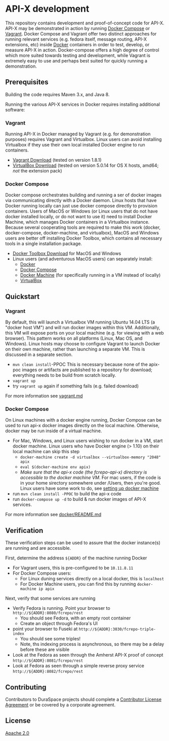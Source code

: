# API-X development

This repository contains development and proof-of-concept code for API-X.  API-X may
be demonstrated in action by running [Docker Compose](https://docs.docker.com/compose/overview/) or
[Vagrant](https://www.vagrantup.com/about.html).  Docker Compose and Vagrant offer two distinct
approaches for running relevant services (e.g. fedora itself, message routing,
API-X extensions, etc) inside [Docker](https://www.docker.com/what-docker) containers in order to test, develop, or measure API-X in action.
Docker-compose offers a high degree of control which more suited towards testing and development,
while Vagrant is extremely easy to use and perhaps best suited for quickly running a demonstration.

## Prerequisites 

Building the code requires Maven 3.x, and Java 8.

Running the various API-X services in Docker requires installing additional software:

### Vagrant
Running API-X in Docker managed by Vagrant (e.g. for demonstration purposes) requires Vagrant
and Virtualbox.  Linux users can avoid installing Virtualbox if they use their own local
installed Docker engine to run containers.
* [Vagrant Download](https://www.vagrantup.com/downloads.html) (tested on version 1.8.1)
* [VirtualBox Download](https://www.virtualbox.org/wiki/Downloads) (tested on version 5.0.14 for OS X hosts, amd64; _not_ the extension pack)

### Docker Compose
Docker compose orchestrates building and running a ser of docker images via communicating
directly with a Docker daemon.  Linux hosts that have Docker running locally can just use
docker compose directly to provision containers.  Users of MacOS or Windows (or Linux users
that do not have docker installed locally, or do not want to use it) need to install
Docker Machine, which manages Docker containers in a Virtualbox instance.  Because several
cooperating tools are required to make this work (docker, docker-compose, docker-machine, and virtualbox),
MacOS and Windows users are better off installing Docker Toolbox, which contains all
necessary tools in a single installation package.
* [Docker Toolbox Download](https://www.docker.com/products/docker-toolbox) for MacOS and Windows
* Linux users (and adventurous MacOS users) can separately install:
    * [Docker](https://docs.docker.com/engine/installation/linux/)
    * [Docker Compose](https://docs.docker.com/compose/install/)
    * [Docker Machine](https://docs.docker.com/machine/install-machine/) (for specifically running in a VM instead of locally)
    * [VirtualBox](https://www.virtualbox.org/wiki/Downloads)


## Quickstart

### Vagrant
By default, this will launch a Virtualbox VM running Ubuntu 14.04 LTS (a "docker host VM") and will run docker
images within this VM.  Additionally, this VM will expose ports on your local machine (e.g. for viewing with a web
browser).  This pattern works on all platforms (Linux, Mac OS, and Windows).  Linux hosts may choose to configure
Vagrant to launch Docker on their own machine, rather than launching a separate VM.  This is discussed in a separate
section.

* `mvn clean install`-PPOC
    This is necessary because none of the apix-poc images or artifacts are published to
    a repository for download; everything needs to be build from scratch locally.
* `vagrant up`
* try `vagrant up` again if something fails (e.g. failed download)

For more information see [vagrant.md](vagrant.md)

### Docker Compose
On Linux machines with a docker engine running, Docker Compose can be used to run api-x docker images directly on
the local machine.  Otherwise, docker may be run inside of a virtual machine.

* For Mac, Windows, and Linux users wishing to run docker in a VM, start docker machine.  Linux users who
  have Docker engine (> 1.10) on their local machine can skip this step
    * `docker-machine create -d virtualbox --virtualbox-memory "2048" apix`
    * `eval $(docker-machine env apix)`
    * _Make sure that the api-x code (the fcrepo-api-x) directory is accessible to the docker machine VM_.  For
    mac users, if the code is in your home sirectory somewhere under /Users, then you're good.  Linux users
    have some work to do, see [setting up docker machine](docker/README.md)
* run `mvn clean install -PPOC` to build the api-x code
* run `docker-compose up -d` to build & run docker images of API-X services.

For more information see [docker/README.md](docker/README.md)

## Verification
These verification steps can be used to assure that the docker instance(s) are running and are accessible.

First, determine the address `${ADDR}` of the machine running Docker
* For Vagrant users, this is pre-configured to be `10.11.8.11`
* For Docker Compose users:
	* For Linux duning services directly on a local docker, this is `localhost`
	* For Docker Machine users, you can find this by running `docker-machine ip apix`

Next, verify that some services are running
* Verify Fedora is running. Point your browser to `http://${ADDR}:8080/fcrepo/rest`
	* You should see Fedora, with an empty root container
	* Create an object through Fedora's UI
* point your browser to Fuseki at `http://${ADDR}:3030/fcrepo-triple-index`
	* You should see some triples!
	* Note, ths indexing process is asynchronous, so there may be a delay before these are visible
* Look at the Fedora as seen through the Amherst API-X proof of concept `http://${ADDR}:8081/fcrepo/rest`
* Look at Fedora as seen through a simple reverse proxy service `http://${ADDR}:8082/fcrepo/rest`

## Contributing
Contributors to DuraSpace projects should complete a [Contributor License Agreement](https://wiki.duraspace.org/x/ILsQAg)
or be covered by a corporate agreement.

## License
[Apache 2.0](http://www.apache.org/licenses/LICENSE-2.0)
